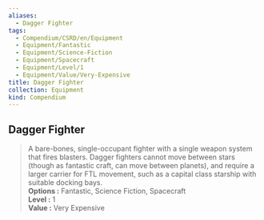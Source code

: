 ```yaml
---
aliases:
  - Dagger Fighter
tags:
  - Compendium/CSRD/en/Equipment
  - Equipment/Fantastic
  - Equipment/Science-Fiction
  - Equipment/Spacecraft
  - Equipment/Level/1
  - Equipment/Value/Very-Expensive
title: Dagger Fighter
collection: Equipment
kind: Compendium
---
```

## Dagger Fighter  
  
>A bare-bones, single-occupant fighter with a single weapon system that fires blasters. Dagger fighters cannot move between stars (though as fantastic craft, can move between planets), and require a larger carrier for FTL movement, such as a capital class starship with suitable docking bays.  
> **Options :** Fantastic, Science Fiction, Spacecraft  
> **Level :** 1  
> **Value :** Very Expensive